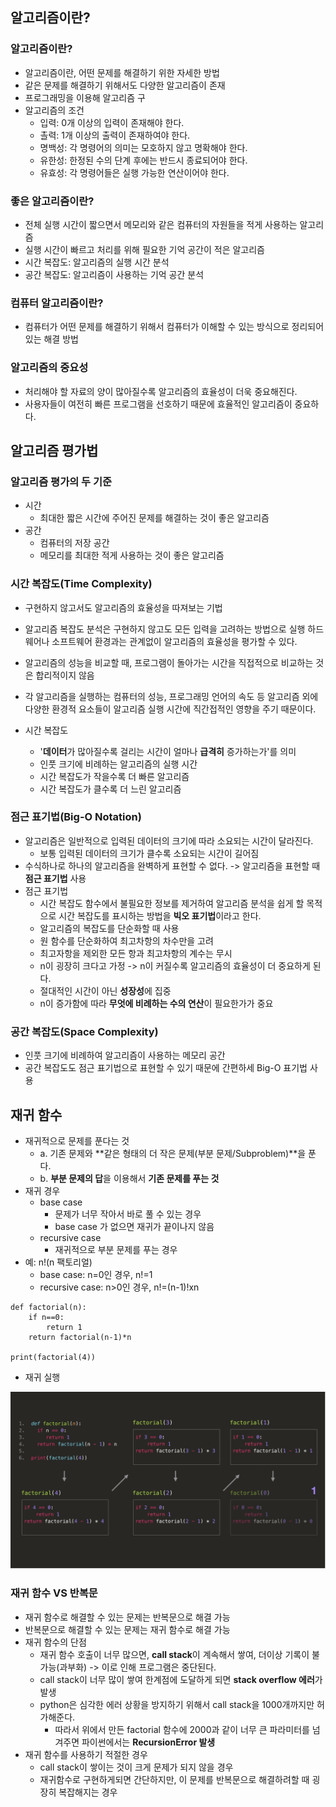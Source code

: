 ## 알고리즘이란?
### 알고리즘이란?
* 알고리즘이란, 어떤 문제를 해결하기 위한 자세한 방법
* 같은 문제를 해결하기 위해서도 다양한 알고리즘이 존재
* 프로그래밍을 이용해 알고리즘 구
* 알고리즘의 조건
    - 입력: 0개 이상의 입력이 존재해야 한다.
    - 촐력: 1개 이상의 출력이 존재하여야 한다.
    - 명백성: 각 명령어의 의미는 모호하지 않고 명확해야 한다.
    - 유한성: 한정된 수의 단계 후에는 반드시 종료되어야 한다.
    - 유효성: 각 명령어들은 실행 가능한 연산이어야 한다.


### 좋은 알고리즘이란?
* 전체 실행 시간이 짧으면서 메모리와 같은 컴퓨터의 자원들을 적게 사용하는 알고리즘
* 실행 시간이 빠르고 처리를 위해 필요한 기억 공간이 적은 알고리즘
* 시간 복잡도: 알고리즘의 실행 시간 분석
* 공간 복잡도: 알고리즘이 사용하는 기억 공간 분석

### 컴퓨터 알고리즘이란?
* 컴퓨터가 어떤 문제를 해결하기 위해서 컴퓨터가 이해할 수 있는 방식으로 정리되어 있는 해결 방법

### 알고리즘의 중요성
* 처리해야 할 자료의 양이 많아질수록 알고리즘의 효율성이 더욱 중요해진다.
* 사용자들이 여전히 빠른 프로그램을 선호하기 때문에 효율적인 알고리즘이 중요하다.

## 알고리즘 평가법
### 알고리즘 평가의 두 기준
* 시간
    - 최대한 짧은 시간에 주어진 문제를 해결하는 것이 좋은 알고리즘
* 공간
    - 컴퓨터의 저장 공간
    - 메모리를 최대한 적게 사용하는 것이 좋은 알고리즘

### 시간 복잡도(Time Complexity)
* 구현하지 않고서도 알고리즘의 효율성을 따져보는 기법
* 알고리즘 복잡도 분석은 구현하지 않고도 모든 입력을 고려하는 방법으로 실행 하드웨어나 소프트웨어 환경과는 관계없이 알고리즘의 효율성을 평가할 수 있다.
* 알고리즘의 성능을 비교할 때, 프로그램이 돌아가는 시간을 직접적으로 비교하는 것은 합리적이지 않음
* 각 알고리즘을 실행하는 컴퓨터의 성능, 프로그래밍 언어의 속도 등 알고리즘 외에 다양한 환경적 요소들이 알고리즘 실행 시간에 직간접적인 영향을 주기 때문이다.

* 시간 복잡도
    - '**데이터**가 많아질수록 걸리는 시간이 얼마나 **급격히** 증가하는가'를 의미
    - 인풋 크기에 비례하는 알고리즘의 실행 시간
    - 시간 복잡도가 작을수록 더 빠른 알고리즘
    - 시간 복잡도가 클수록 더 느린 알고리즘

### 점근 표기법(Big-O Notation)
* 알고리즘은 일반적으로 입력된 데이터의 크기에 따라 소요되는 시간이 달라진다.
    - 보통 입력된 데이터의 크기가 클수록 소요되는 시간이 길어짐
* 수식하나로 하나의 알고리즘을 완벽하게 표현할 수 없다. -> 알고리즘을 표현할 때 **점근 표기법** 사용
* 점근 표기법
    - 시간 복잡도 함수에서 불필요한 정보를 제거하여 알고리즘 분석을 쉽게 할 목적으로 시간 복잡도를 표시하는 방법을 **빅오 표기법**이라고 한다.
    - 알고리즘의 복잡도를 단순화할 때 사용
    - 원 함수를 단순화하여 최고차항의 차수만을 고려
    - 최고자항을 제외한 모든 항과 최고차항의 계수는 무시
    - n이 굉장히 크다고 가정 -> n이 커질수록 알고리즘의 효율성이 더 중요하게 된다.
    - 절대적인 시간이 아닌 **성장성**에 집중
    - n이 증가함에 따라 **무엇에 비례하는 수의 연산**이 필요한가가 중요

### 공간 복잡도(Space Complexity)
* 인풋 크기에 비례하여 알고리즘이 사용하는 메모리 공간
* 공간 복잡도도 점근 표기법으로 표현할 수 있기 때문에 간편하세 Big-O 표기법 사용

## 재귀 함수
* 재귀적으로 문제를 푼다는 것 
    - a. 기존 문제와 **같은 형태의 더 작은 문제(부분 문제/Subproblem)**을 푼다.
    - b. **부분 문제의 답**을 이용해서 **기존 문제를 푸는 것**
* 재귀 경우
    - base case
        + 문제가 너무 작아서 바로 풀 수 있는 경우
        + base case 가 없으면 재귀가 끝이나지 않음
    - recursive case
        + 재귀적으로 부분 문제를 푸는 경우
* 예: n!(n 팩토리얼)
    - base case: n=0인 경우, n!=1
    - recursive case: n>0인 경우, n!=(n-1)!xn
```
def factorial(n):
    if n==0:
        return 1
    return factorial(n-1)*n

print(factorial(4))
```
* 재귀 실행
<img src="images/재귀.png">

### 재귀 함수 VS 반복문
* 재귀 함수로 해결할 수 있는 문제는 반복문으로 해결 가능
* 반복문으로 해결할 수 있는 문제는 재귀 함수로 해결 가능
* 재귀 함수의 단점
    - 재귀 함수 호출이 너무 많으면, **call stack**이 계속해서 쌓여, 더이상 기록이 불가능(과부화) -> 이로 인해 프로그램은 중단된다.
    - call stack이 너무 많이 쌓여 한계점에 도달하게 되면 **stack overflow 에러**가 발생
    - python은 심각한 에러 상황을 방지하기 위해서 call stack을 1000개까지만 허가해준다.
        + 따라서 위에서 만든 factorial 함수에 2000과 같이 너무 큰 파라미터를 넘겨주면 파이썬에서는 **RecursionError 발생**
* 재귀 함수를 사용하기 적절한 경우
    - call stack이 쌓이는 것이 크게 문제가 되지 않을 경우
    - 재귀함수로 구현하게되면 간단하지만, 이 문제를 반복문으로 해결하려할 때 굉장히 복잡해지는 경우
